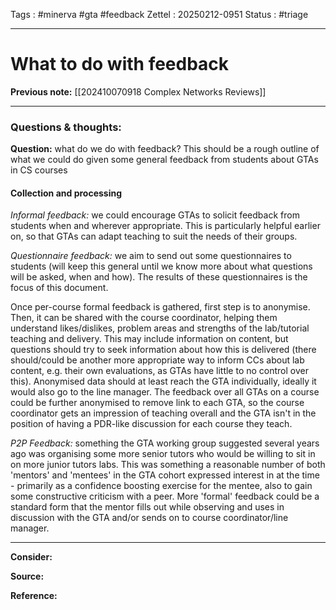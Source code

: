 Tags : #minerva #gta #feedback
Zettel :  20250212-0951
Status : #triage 

-----

# What to do with feedback

**Previous note:** [[202410070918 Complex Networks Reviews]]

-----

### Questions & thoughts:

**Question:** what do we do with feedback? This should be a rough outline of what we could do given some general feedback from students about GTAs in CS courses
#### Collection and processing

*Informal feedback:* we could encourage GTAs to solicit feedback from students when and wherever appropriate. This is particularly helpful earlier on, so that GTAs can adapt teaching to suit the needs of their groups.

*Questionnaire feedback:* we aim to send out some questionnaires to students (will keep this general until we know more about what questions will be asked, when and how). The results of these questionnaires is the focus of this document.

Once per-course formal feedback is gathered, first step is to anonymise. Then, it can be shared with the course coordinator, helping them understand likes/dislikes, problem areas and strengths of the lab/tutorial teaching and delivery. This may include information on content, but questions should try to seek information about how this is delivered (there should/could be another more appropriate way to inform CCs about lab content, e.g. their own evaluations, as GTAs have little to no control over this). Anonymised data should at least reach the GTA individually, ideally it would also go to the line manager. The feedback over all GTAs on a course could be further anonymised to remove link to each GTA, so the course coordinator gets an impression of teaching overall and the GTA isn't in the position of having a PDR-like discussion for each course they teach.

*P2P Feedback:* something the GTA working group suggested several years ago was organising some more senior tutors who would be willing to sit in on more junior tutors labs. This was something a reasonable number of both 'mentors' and 'mentees' in the GTA cohort expressed interest in at the time - primarily as a confidence boosting exercise for the mentee, also to gain some constructive criticism with a peer. More 'formal' feedback could be a standard form that the mentor fills out while observing and uses in discussion with the GTA and/or sends on to course coordinator/line manager.




-----
 
**Consider:**


**Source:** 


**Reference:** 
